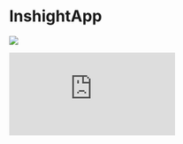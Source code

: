 # InshightApp
![](https://github.com/sahbayahya/InsightApp/blob/master/Screen%20Shot%20Demo.png)

![Checkout this demo for more info about this project: Insight Data Science Program project demo](https://github.com/sahbayahya/InsightApp/blob/master/Sahba_Demo_Z.pdf)

